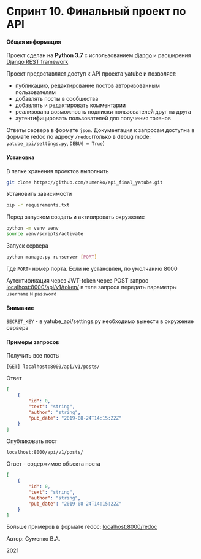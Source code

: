 # Спринт 10. Финальный проект по API
#### Общая информация

Проект сделан на **Python 3.7** с использованием [django](https://www.djangoproject.com/) и расширения [Django REST framework](https://www.django-rest-framework.org/)

 Проект предоставляет доступ к API проекта yatube и позволяет:

- публикацию, редактирование постов авторизованным пользователям
- добавлять посты в сообщества
- добавлять и редактировать комментарии
- реализована возможность подписки пользователей друг на друга
- аутентифицировать пользователей для получения токенов

Ответы сервера в формате `json`. Документация к запросам доступна в формате redoc по адресу `/redoc`(только в debug mode: `yatube_api/settings.py`, `DEBUG = True`)

#### Установка

В папке хранения проектов выполнить

```bash
git clone https://github.com/sumenko/api_final_yatube.git
```

Установить зависимости

```bash
pip -r requirements.txt
```

Перед запуском создать и активировать окружение

```bash
python -m venv venv
source venv/scripts/activate
```

Запуск сервера

```bash
python manage.py runserver [PORT]
```

Где `PORT`- номер порта. Если не установлен, по умолчанию 8000

Аутентификация через JWT-token через POST запрос [localhost:8000/api/v1/token/](https://www.djangoproject.com/) в теле запроса передать параметры `username` и `password`

#### Внимание

`SECRET_KEY` - в yatube_api/settings.py необходимо вынести в окружение сервера



#### Примеры запросов

Получить все посты

```
[GET] localhost:8000/api/v1/posts/
```

Ответ

```json
[
    {
        "id": 0,
        "text": "string",
        "author": "string",
        "pub_date": "2019-08-24T14:15:22Z"
    }
]
```

Опубликовать пост 

```
localhost:8000/api/v1/posts/
```

Ответ - содержимое объекта поста

```json
[
    {
        "id": 0,
        "text": "string",
        "author": "string",
        "pub_date": "2019-08-24T14:15:22Z"
    }
]
```

Больше примеров в формате redoc: [localhost:8000/redoc](https://www.djangoproject.com/)



Автор: Суменко В.А.

2021